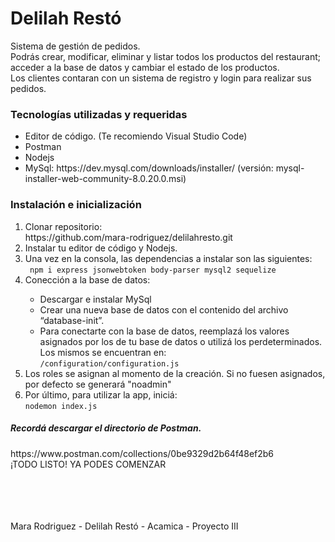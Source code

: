 <h1>Delilah Restó</h1>

<p> Sistema de gestión de pedidos. <br> 
Podrás crear, modificar, eliminar y listar todos los productos del restaurant; acceder a la base de datos y cambiar el estado de los productos. <br>
Los clientes contaran con un sistema de registro y login para realizar sus pedidos. </p>

<h3>Tecnologías utilizadas y requeridas</h3>
<ul>
  <li>Editor de código. (Te recomiendo Visual Studio Code) </li>
  <li>Postman</li>
  <li>Nodejs</li>
  <li>MySql: https://dev.mysql.com/downloads/installer/  (versión: mysql-installer-web-community-8.0.20.0.msi)</li>
</ul>

<h3>Instalación e inicialización</h3> 
<ol>
  <li> Clonar repositorio: <br>https://github.com/mara-rodriguez/delilahresto.git</li>
  <li>Instalar tu editor de código y Nodejs.</li>
  <li>Una vez en la consola, las dependencias a instalar son las siguientes:<br>
  <code> npm i express jsonwebtoken body-parser mysql2 sequelize </code></li>
  <li>Conección a la base de datos:</li> 
      <ul>
        <li>Descargar e instalar MySql</li>
       <li>Crear una nueva base de datos con el contenido del archivo “database-init”.</li>
       <li>Para conectarte con la base de datos, reemplazá los valores asignados por los de tu base de datos o utilizá los perdeterminados. Los mismos se encuentran en:<br><code>/configuration/configuration.js</code></li>
      </ul>
  <li>Los roles se asignan al momento de la creación. Si no fuesen asignados, por defecto se generará "noadmin"</li>
  <li>Por último, para utilizar la app, iniciá: <br><code>nodemon index.js</code></li>
</ol>


<h5>Recordá descargar el directorio de Postman.</h5>
https://www.postman.com/collections/0be9329d2b64f48ef2b6 <br>
¡TODO LISTO! YA PODES COMENZAR
<p>
  <br>
  <br>
  <br>
  <br>
  Mara Rodriguez - Delilah Restó - Acamica - Proyecto III
</p>
